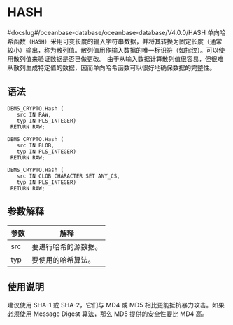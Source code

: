 HASH 
=========================
#docslug#/oceanbase-database/oceanbase-database/V4.0.0/HASH
单向哈希函数（`HASH`）采用可变长度的输入字符串数据，并将其转换为固定长度（通常较小）输出，称为散列值。散列值用作输入数据的唯一标识符（如指纹）。可以使用散列值来验证数据是否已做更改。
由于从输入数据计算散列值很容易，但很难从散列生成特定值的数据，因而单向哈希函数可以很好地确保数据的完整性。

语法 
-----------------------

```unknow
DBMS_CRYPTO.Hash (
   src IN RAW,
   typ IN PLS_INTEGER)
 RETURN RAW;

DBMS_CRYPTO.Hash (
   src IN BLOB,
   typ IN PLS_INTEGER)
 RETURN RAW;

DBMS_CRYPTO.Hash (
   src IN CLOB CHARACTER SET ANY_CS,
   typ IN PLS_INTEGER)
 RETURN RAW;
```



参数解释 
-------------------------



| 参数  |     解释     |
|-----|------------|
| src | 要进行哈希的源数据。 |
| typ | 要使用的哈希算法。  |



使用说明 
-------------------------

建议使用 SHA-1 或 SHA-2，它们与 MD4 或 MD5 相比更能抵抗暴力攻击。如果必须使用 Message Digest 算法，那么 MD5 提供的安全性要比 MD4 高。

